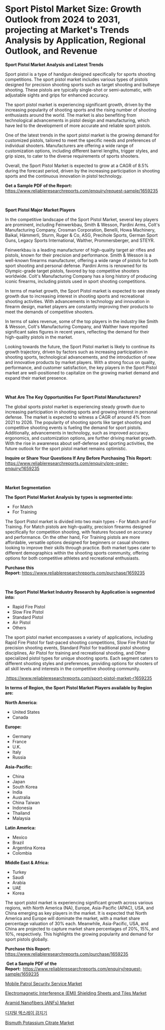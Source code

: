 <p><h1>Sport Pistol Market Size: Growth Outlook from 2024 to 2031, projecting at Market's Trends Analysis by Application, Regional Outlook, and Revenue</h1></p><p><strong>Sport Pistol Market Analysis and Latest Trends</strong></p>
<p><p>Sport pistol is a type of handgun designed specifically for sports shooting competitions. The sport pistol market includes various types of pistols designed for precision shooting sports such as target shooting and bullseye shooting. These pistols are typically single-shot or semi-automatic, with adjustable sights and grips for enhanced accuracy.</p><p>The sport pistol market is experiencing significant growth, driven by the increasing popularity of shooting sports and the rising number of shooting enthusiasts around the world. The market is also benefiting from technological advancements in pistol design and manufacturing, which have led to the development of more accurate and reliable sport pistols.</p><p>One of the latest trends in the sport pistol market is the growing demand for customized pistols, tailored to meet the specific needs and preferences of individual shooters. Manufacturers are offering a wide range of customization options, including different barrel lengths, trigger styles, and grip sizes, to cater to the diverse requirements of sports shooters.</p><p>Overall, the Sport Pistol Market is expected to grow at a CAGR of 8.5% during the forecast period, driven by the increasing participation in shooting sports and the continuous innovation in pistol technology.</p></p>
<p><strong>Get a Sample PDF of the Report:&nbsp;</strong> <a href="https://www.reliableresearchreports.com/enquiry/request-sample/1659235">https://www.reliableresearchreports.com/enquiry/request-sample/1659235</a></p>
<p>&nbsp;</p>
<p><strong>Sport Pistol Major Market Players</strong></p>
<p><p>In the competitive landscape of the Sport Pistol Market, several key players are prominent, including Feinwerkbau, Smith & Wesson, Pardini Arms, Colt's Manufacturing Company, Crosman Corporation, Benelli, Howa Machinery, Baikal, Hämmerli, Sturm, Ruger & Co, ASG, Precihole Sports, German Sport Guns, Legacy Sports International, Walther, Prommersberger, and STEYR.</p><p>Feinwerkbau is a leading manufacturer of high-quality target air rifles and pistols, known for their precision and performance. Smith & Wesson is a well-known firearms manufacturer, offering a wide range of pistols for both sport shooting and personal defense. Pardini Arms is renowned for its Olympic-grade target pistols, favored by top competitive shooters worldwide. Colt's Manufacturing Company has a long history of producing iconic firearms, including pistols used in sport shooting competitions.</p><p>In terms of market growth, the Sport Pistol market is expected to see steady growth due to increasing interest in shooting sports and recreational shooting activities. With advancements in technology and innovation in firearm design, market players are constantly improving their products to meet the demands of competitive shooters.</p><p>In terms of sales revenue, some of the top players in the industry like Smith & Wesson, Colt's Manufacturing Company, and Walther have reported significant sales figures in recent years, reflecting the demand for their high-quality pistols in the market.</p><p>Looking towards the future, the Sport Pistol market is likely to continue its growth trajectory, driven by factors such as increasing participation in shooting sports, technological advancements, and the introduction of new and innovative products by market players. With a strong focus on quality, performance, and customer satisfaction, the key players in the Sport Pistol market are well-positioned to capitalize on the growing market demand and expand their market presence.</p></p>
<p>&nbsp;</p>
<p><strong>What Are The Key Opportunities For Sport Pistol Manufacturers?</strong></p>
<p><p>The global sports pistol market is experiencing steady growth due to increasing participation in shooting sports and growing interest in personal defense. The market is expected to witness a CAGR of around 4% from 2021 to 2026. The popularity of shooting sports like target shooting and competitive shooting events is fueling the demand for sport pistols. Additionally, advancements in technology, such as improved accuracy, ergonomics, and customization options, are further driving market growth. With the rise in awareness about self-defense and sporting activities, the future outlook for the sport pistol market remains optimistic.</p></p>
<p><strong>Inquire or Share Your Questions If Any Before Purchasing This Report:</strong> <a href="https://www.reliableresearchreports.com/enquiry/pre-order-enquiry/1659235">https://www.reliableresearchreports.com/enquiry/pre-order-enquiry/1659235</a></p>
<p>&nbsp;</p>
<p><strong>Market Segmentation</strong></p>
<p><strong>The Sport Pistol Market Analysis by types is segmented into:</strong></p>
<p><ul><li>For Match</li><li>For Training</li></ul></p>
<p><p>The Sport Pistol market is divided into two main types - For Match and For Training. For Match pistols are high-quality, precision firearms designed specifically for competition shooting, with features focused on accuracy and performance. On the other hand, For Training pistols are more affordable, versatile options designed for beginners or casual shooters looking to improve their skills through practice. Both market types cater to different demographics within the shooting sports community, offering options for both competitive athletes and recreational enthusiasts.</p></p>
<p><strong>Purchase this Report:&nbsp;</strong><a href="https://www.reliableresearchreports.com/purchase/1659235">https://www.reliableresearchreports.com/purchase/1659235</a></p>
<p>&nbsp;</p>
<p><strong>The Sport Pistol Market Industry Research by Application is segmented into:</strong></p>
<p><ul><li>Rapid Fire Pistol</li><li>Slow Fire Pistol</li><li>Standard Pistol</li><li>Air Pistol</li><li>Others</li></ul></p>
<p><p>The sport pistol market encompasses a variety of applications, including Rapid Fire Pistol for fast-paced shooting competitions, Slow Fire Pistol for precision shooting events, Standard Pistol for traditional pistol shooting disciplines, Air Pistol for training and recreational shooting, and Other specialized pistol types for unique shooting sports. Each segment caters to different shooting styles and preferences, providing options for shooters of all skill levels and interests in the competitive shooting community.</p></p>
<p><a href="https://www.reliableresearchreports.com/sport-pistol-market-r1659235">&nbsp;https://www.reliableresearchreports.com/sport-pistol-market-r1659235</a></p>
<p><strong>In terms of Region, the Sport Pistol Market Players available by Region are:</strong></p>
<p>
    <p> <strong> North America: </strong>
        <ul>
            <li>United States</li>
            <li>Canada</li>
        </ul>
        </p> 
    <p> <strong> Europe: </strong>
        <ul>
            <li>Germany</li>
            <li>France</li>
            <li>U.K.</li>
            <li>Italy</li>
            <li>Russia</li>
        </ul>
        </p> 
    <p> <strong> Asia-Pacific: </strong>
        <ul>
            <li>China</li>
            <li>Japan</li>
            <li>South Korea</li>
            <li>India</li>
            <li>Australia</li>
            <li>China Taiwan</li>
            <li>Indonesia</li>
            <li>Thailand</li>
            <li>Malaysia</li>
        </ul>
        </p> 
    <p> <strong> Latin America: </strong>
        <ul>
            <li>Mexico</li>
            <li>Brazil</li>
            <li>Argentina Korea</li>
            <li>Colombia</li>
        </ul>
        </p> 
    <p> <strong> Middle East & Africa: </strong>
        <ul>
            <li>Turkey</li>
            <li>Saudi</li>
            <li>Arabia</li>
            <li>UAE</li>
            <li>Korea</li>
        </ul>
    </p>
    </p>
<p><p>The sport pistol market is experiencing significant growth across various regions, with North America (NA), Europe, Asia-Pacific (APAC), USA, and China emerging as key players in the market. It is expected that North America and Europe will dominate the market, with a market share percentage valuation of 30% each. Meanwhile, Asia-Pacific, USA, and China are projected to capture market share percentages of 20%, 15%, and 10%, respectively. This highlights the growing popularity and demand for sport pistols globally.</p></p>
<p><strong>Purchase this Report: </strong><a href="https://www.reliableresearchreports.com/purchase/1659235">https://www.reliableresearchreports.com/purchase/1659235</a></p>
<p>&nbsp;<strong>Get a Sample PDF of the Report:&nbsp;&nbsp;</strong><a href="https://www.reliableresearchreports.com/enquiry/request-sample/1659235">https://www.reliableresearchreports.com/enquiry/request-sample/1659235</a></p>
<p><strong></strong></p>
<p><p><a href="https://www.linkedin.com/pulse/mobile-patrol-security-service-market-insight-trends-growth-8zrce">Mobile Patrol Security Service Market</a></p><p><a href="https://github.com/angelajermaine/Market-Research-Report-List-3/blob/main/electromagnetic-interference-emi-shielding-sheets-and-tiles-market.md">Electromagnetic Interference (EMI) Shielding Sheets and Tiles Market</a></p><p><a href="https://github.com/beatblasta/Market-Research-Report-List-3/blob/main/aramid-nanofibers-anfs-market.md">Aramid Nanofibers (ANFs) Market</a></p><p><a href="https://github.com/rick7624/Market-Research-Report-List-1/blob/main/436357787902.md">디지털 엑스레이 감지기</a></p><p><a href="https://www.linkedin.com/pulse/bismuth-potassium-citrate-market-furnishes-information-jfgge">Bismuth Potassium Citrate Market</a></p></p>